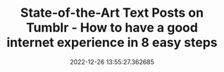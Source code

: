 ---
date: 2022-12-26 13:55:27.362685
link:
  source: web
  source_url: https://roytang.net
  text: State-of-the-Art Text Posts on Tumblr - How to have a good internet experience
    in 8 easy steps
  url: https://www.tumblr.com/ghostonly/667966959023996928/how-to-have-a-good-internet-experience-in-8-easy
source: web
syndicated:
- type: mastodon
  url: https://indieweb.social/users/roytang/statuses/109580316080724050
- type: twitter
  url: https://twitter.com/roytang/status/1607374540795150342/
tags:
- tech-life
title: State-of-the-Art Text Posts on Tumblr - How to have a good internet experience
  in 8 easy steps
---